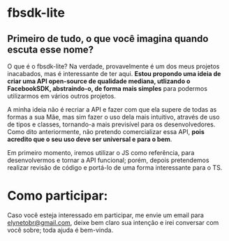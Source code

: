 # fbsdk-lite 
## Primeiro de tudo, o que você imagina quando escuta esse nome?

O que é o fbsdk-lite?
Na verdade, provavelmente é um dos meus projetos inacabados, mas é interessante de ter aqui. **Estou propondo uma 
ideia de criar uma API open-source de qualidade mediana, utlizando o FacebookSDK, abstraindo-o, de forma mais simples** para podermos utilizarmos em vários outros projetos.

A minha ideia não é recriar a API e fazer com que ela supere de todas as formas a sua Mãe, mas sim fazer o uso dela mais intuitivo, através de uso de tipos e classes,
tornando-a mais previsível para os desenvolvedores. Como dito anteriormente, não pretendo comercializar essa API, **pois acredito que o seu uso deve ser universal e para o bem**.

Em primeiro momento, iremos utilizar o JS como referência, para desenvolvermos e tornar a API funcional; porém, depois pretendemos realizar revisão de código e portá-lo de uma forma interessante para o TS.

# Como participar:
Caso você esteja interessado em participar, me envie um email para elynetobr@gmail.com, deixe bem claro sua intenção e irei conversar com você sobre; toda ajuda é bem-vinda. 
